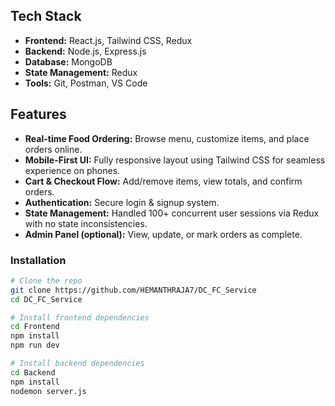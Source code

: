 ## Tech Stack

- **Frontend:** React.js, Tailwind CSS, Redux  
- **Backend:** Node.js, Express.js  
- **Database:** MongoDB  
- **State Management:** Redux  
- **Tools:** Git, Postman, VS Code

## Features

- **Real-time Food Ordering:** Browse menu, customize items, and place orders online.
- **Mobile-First UI:** Fully responsive layout using Tailwind CSS for seamless experience on phones.
- **Cart & Checkout Flow:** Add/remove items, view totals, and confirm orders.
- **Authentication:** Secure login & signup system.
- **State Management:** Handled 100+ concurrent user sessions via Redux with no state inconsistencies.
- **Admin Panel (optional):** View, update, or mark orders as complete.


### Installation

```bash
# Clone the repo
git clone https://github.com/HEMANTHRAJA7/DC_FC_Service
cd DC_FC_Service

# Install frontend dependencies
cd Frontend
npm install
npm run dev

# Install backend dependencies
cd Backend
npm install
nodemon server.js

